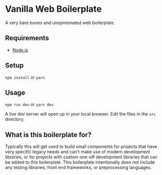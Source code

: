 # Vanilla Web Boilerplate

A very bare bones and unopinionated web boilerplate.

## Requirements

- [Node.js](https://nodejs.org/)

## Setup

`npm install` or `yarn`

## Usage

`npm run dev` or `yarn dev`

A live dev server will open up in your local browser. Edit the files in the `src` directory.

## What is this boilerplate for?

Typically this will get used to build small components for projects that have very specific legacy needs and can't make use of modern development libraries, or for projects with custom one-off development libraries that can be added to this boilerplate. This boilerplate intentionally does not include any testing libraries, front end frameworks, or preprocessing languages.